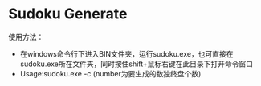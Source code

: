 # Sudoku Generate

使用方法：
- 在windows命令行下进入BIN文件夹，运行sudoku.exe，也可直接在sudoku.exe所在文件夹，同时按住shift+鼠标右键在此目录下打开命令窗口
- Usage:sudoku.exe -c <number>(number为要生成的数独终盘个数)
